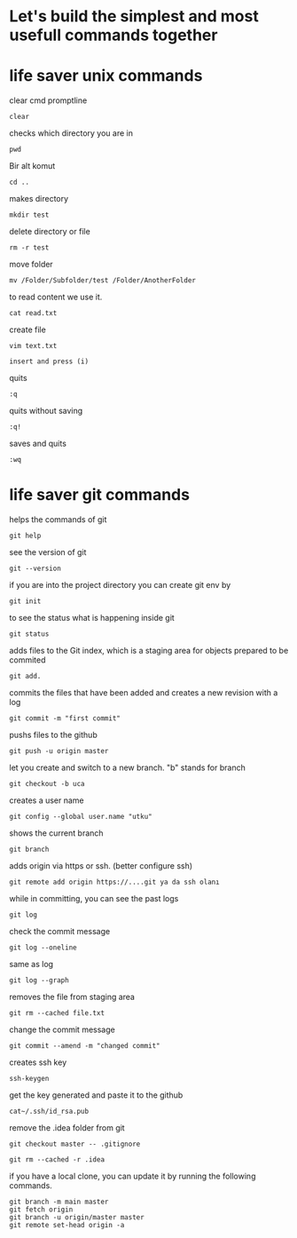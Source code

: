 # Let's build the simplest and most usefull commands together


# life saver unix commands

clear cmd promptline
```
clear
```

checks which directory you are in
```
pwd
```

Bir alt komut
```
cd ..
```
makes directory 
```
mkdir test
```
delete directory or file
```
rm -r test
```

move folder
```
mv /Folder/Subfolder/test /Folder/AnotherFolder
```
to read content we use it.
```
cat read.txt
```

create file
```
vim text.txt
```
```
insert and press (i) 
```

quits
```
:q 
```
quits without saving
```
:q!
```
saves and quits
```
:wq
```



# life saver git commands

helps the commands of git
```
git help
```

see the version of git
```
git --version
```
if you are into the project directory you can create git env by
```
git init
```
to see the status what is happening inside git 
```
git status
```
adds files to the Git index, which is a staging area for objects prepared to be commited
```
git add.
```
commits the files that have been added and creates a new revision with a log
```
git commit -m "first commit"
```
pushs files to the github
```
git push -u origin master
```
let you create and switch to a new branch. "b" stands for branch
```
git checkout -b uca
```

creates a user name 
```
git config --global user.name "utku"
```
shows the current branch
```
git branch
```
adds origin via https or ssh. (better configure ssh)
```
git remote add origin https://....git ya da ssh olanı
```

while in committing, you can see the past logs 
```
git log
```
check the commit message
```
git log --oneline
```
same as log
```
git log --graph
```
removes the file from staging area
```
git rm --cached file.txt
```
change the commit message
```
git commit --amend -m "changed commit"
```
creates ssh key
```
ssh-keygen
```
get the key generated and paste it to the github
```
cat~/.ssh/id_rsa.pub 
```

remove the .idea folder from git
```
git checkout master -- .gitignore
```
```
git rm --cached -r .idea
```

if you have a local clone, you can update it by running the following commands.
```
git branch -m main master
git fetch origin
git branch -u origin/master master
git remote set-head origin -a

```
